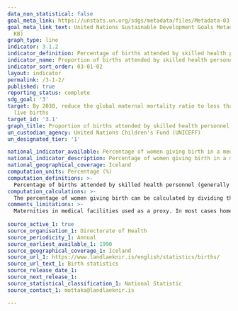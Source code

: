 ```yaml
---
data_non_statistical: false
goal_meta_link: https://unstats.un.org/sdgs/metadata/files/Metadata-03-01-02.pdf
goal_meta_link_text: United Nations Sustainable Development Goals Metadata (PDF 374
  KB)
graph_type: line
indicator: 3.1.2
indicator_definition: Percentage of births attended by skilled health personnel
indicator_name: Proportion of births attended by skilled health personnel
indicator_sort_order: 03-01-02
layout: indicator
permalink: /3-1-2/
published: true
reporting_status: complete
sdg_goal: '3'
target: By 2030, reduce the global maternal mortality ratio to less than 70 per 100,000
  live births
target_id: '3.1'
graph_title: Proportion of births attended by skilled health personnel
un_custodian_agency: United Nations Children's Fund (UNICEFF)
un_designated_tier: '1'

national_indicator_available: Percentage of women giving birth in a medical facility
national_indicator_description: Percentage of women giving birth in a medical facility
national_geographical_coverage: Iceland
computation_units: Percentage (%)
computation_definitions: >-
  Percentage of births attended by skilled health personnel (generally doctors, nurses or midwives) is the percentage of deliveries attended by health personnel trained in providing lifesaving obstetric care, including giving the necessary supervision, care and advice to women during pregnancy, labour and the post-partum period, conducting deliveries on their own, and caring for newborns. Traditional birth attendants, even if they receive a short training course, are not included. A maternity is a pregnancy resulting in the birth of one or more children including stillbirths. A stillbirth is a baby born after 24 or more weeks completed gestation and which did not, at any time, breathe or show signs of life.
computation_calculations: >-
  The percentage of women giving birth can be calculated by dividing the of maternities in medical facilitesdivided by the total number of maternities, multiplied by 100.
comments_limitations: >-
  Maternities in medical facilities used as a proxy. In most cases home delivieries are conducted with a certified midwife present. This indicator is  being used as an approximation of the UN SDG Indicator. Where possible, we will work to identify or develop UK data to meet the global indicator specification. This indicator has not been identified in collaboration with topic experts.
  
source_active_1: true
source_organisation_1: Directorate of Health
source_periodicity_1: Annual
source_earliest_available_1: 1990
source_geographical_coverage_1: Iceland
source_url_1: https://www.landlaeknir.is/english/statistics/births/
source_url_text_1: Birth statistics
source_release_date_1: 
source_next_release_1: 
source_statistical_classification_1: National Statistic
source_contact_1: mottaka@landlaeknir.is

---
```

